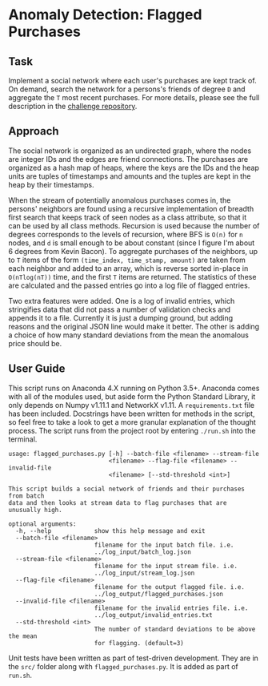 # Anomaly Detection: Flagged Purchases

## Task
Implement a social network where each user's purchases are kept track of. On demand, search the network for a persons's friends of degree `D` and aggregate the `T` most recent purchases. For more details, please see the full description in the [challenge repository](https://github.com/InsightDataScience/anomaly_detection).

## Approach
The social network is organized as an undirected graph, where the nodes are integer IDs and the edges are friend connections. The purchases are organized as a hash map of heaps, where the keys are the IDs and the heap units are tuples of timestamps and amounts and the tuples are kept in the heap by their timestamps. 

When the stream of potentially anomalous purchases comes in, the persons' neighbors are found using a recursive implementation of breadth first search that keeps track of seen nodes as a class attribute, so that it can be used by all class methods. Recursion is used because the number of degrees corresponds to the levels of recursion, where BFS is `O(n)` for `n` nodes, and `d` is small enough to be about constant (since I figure I'm about 6 degrees from Kevin Bacon). To aggregate purchases of the neighbors, up to `T` items of the form `(time_index, time_stamp, amount)` are taken from each neighbor and added to an array, which is reverse sorted in-place in `O(nTlog(nT))` time, and the first `T` items are returned. The statistics of these are calculated and the passed entries go into a log file of flagged entries.

Two extra features were added. One is a log of invalid entries, which stringifies data that did not pass a number of validation checks and appends it to a file. Currently it is just a dumping ground, but adding reasons and the original JSON line would make it better. The other is adding a choice of how many standard deviations from the mean the anomalous price should be.

## User Guide
This script runs on Anaconda 4.X running on Python 3.5+. Anaconda comes with all of the modules used, but aside form the Python Standard Library, it only depends on Numpy v1.11.1 and NetworkX v1.11. A `requirements.txt` file has been included. Docstrings have been written for methods in the script, so feel free to take a look to get a more granular explanation of the thought process. The script runs from the project root by entering `./run.sh` into the terminal.

	usage: flagged_purchases.py [-h] --batch-file <filename> --stream-file
		                        <filename> --flag-file <filename> --invalid-file
		                        <filename> [--std-threshold <int>]

	This script builds a social network of friends and their purchases from batch
	data and then looks at stream data to flag purchases that are unusually high.

	optional arguments:
	  -h, --help            show this help message and exit
	  --batch-file <filename>
		                    filename for the input batch file. i.e.
		                    ../log_input/batch_log.json
	  --stream-file <filename>
		                    filename for the input stream file. i.e.
		                    ../log_input/stream_log.json
	  --flag-file <filename>
		                    filename for the output flagged file. i.e.
		                    ../log_output/flagged_purchases.json
	  --invalid-file <filename>
		                    filename for the invalid entries file. i.e.
		                    ../log_output/invalid_entries.txt
	  --std-threshold <int>
		                    The number of standard deviations to be above the mean
		                    for flagging. (default=3)

Unit tests have been written as part of test-driven development. They are in the `src/` folder along with `flagged_purchases.py`. It is added as part of `run.sh`.


